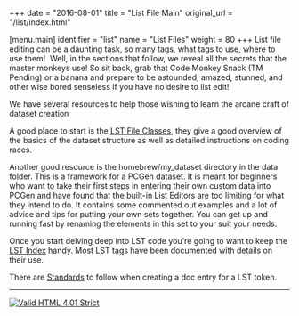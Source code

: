 +++
date = "2016-08-01"
title = "List File Main"
original_url = "/list/index.html"

[menu.main]
    identifier = "list"
    name = "List Files"
    weight = 80
+++
List file editing can be a daunting task, so many tags, what tags to
use, where to use them!  Well, in the sections that follow, we reveal
all the secrets that the master monkeys use! So sit back, grab that Code
Monkey Snack (TM Pending) or a banana and prepare to be astounded,
amazed, stunned, and other wise bored senseless if you have no desire to
list edit!

We have several resources to help those wishing to learn the arcane
craft of dataset creation

A good place to start is the [LST File
Classes](/list/lst-file-class/lst-file-class_index.html), they give a good overview of
the basics of the dataset structure as well as detailed instructions on
coding races.

Another good resource is the homebrew/my\_dataset directory in the data
folder. This is a framework for a PCGen dataset. It is meant for
beginners who want to take their first steps in entering their own
custom data into PCGen and have found that the built-in List Editors are
too limiting for what they intend to do. It contains some commented out
examples and a lot of advice and tips for putting your own sets
together. You can get up and running fast by renaming the elements in
this set to your suit your needs.

Once you start delving deep into LST code you're going to want to keep
the [LST Index](/navlistindex.html) handy. Most LST tags have been
documented with details on their use.

There are [Standards](/standards.html) to follow when creating a doc
entry for a LST token.

------------------------------------------------------------------------

[![Valid HTML 4.01
Strict](../images/system/valid-html401.png)](http://validator.w3.org/check?uri=referer)

